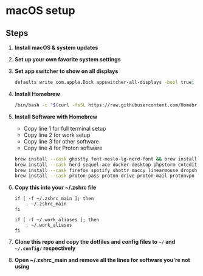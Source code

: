 # macOS setup

## Steps

1. **Install macOS & system updates**

2. **Set up your own favorite system settings**

3. **Set app switcher to show on all displays**
     ```bash
     defaults write com.apple.Dock appswitcher-all-displays -bool true; killall Dock
     ```

4. **Install Homebrew**
     ```bash
     /bin/bash -c "$(curl -fsSL https://raw.githubusercontent.com/Homebrew/install/HEAD/install.sh)"
     ```

5. **Install Software with Homebrew**
    - Copy line 1 for full terminal setup
    - Copy line 2 for work setup
    - Copy line 3 for other software
    - Copy line 4 for Proton software
     ```bash
     brew install --cask ghostty font-meslo-lg-nerd-font && brew install starship zoxide eza zsh-autosuggestions zsh-syntax-highlighting && \
     brew install --cask herd sequel-ace docker-desktop phpstorm coteditor hoppscotch mattermost github && brew install git && \
     brew install --cask firefox spotify shottr maccy linearmouse dropshelf keepassxc yubico-authenticator pearcleaner && \
     brew install --cask proton-pass proton-drive proton-mail protonvpn standard-notes
     ```

6. **Copy this into your ~/.zshrc file**
    ```
    if [ -f ~/.zshrc_main ]; then
        . ~/.zshrc_main
    fi

    if [ -f ~/.work_aliases ]; then
        . ~/.work_aliases
    fi
    ```

7. **Clone this repo and copy the dotfiles and config files to `~/` and `~/.config/` respectively**
    
8. **Open ~/.zshrc_main and remove all the lines for software you're not using**